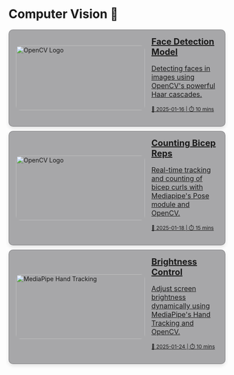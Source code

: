# Computer Vision 🎥 

<div style="display: flex; flex-direction: column; gap: 10px;">

<!-- OpenCV Face Detection -->
<a href="face-detection" style="padding: 0 2px 0 16px; background-color: rgba(39, 39, 43, 0.4); border: 1px solid rgba(76, 76, 82, 0.4); border-radius: 10px; box-shadow: 0 4px 8px rgba(0,0,0,0.1); overflow: hidden; transition: transform 0.2s; display: flex; align-items: center;">
  <img src="https://imerit.net/wp-content/uploads/2021/07/Face-Detection-in-Images-with-Bounding-Boxes.jpg" alt="OpenCV Logo" style="width: 300px; height: 150px; object-fit: cover; border-radius: 10px;" />
  <div style="padding: 15px;">
    <h2 style="margin: 0; font-size: 20px;">Face Detection Model</h2>
    <p style="font-size: 16px;">Detecting faces in images using OpenCV's powerful Haar cascades.</p>
    <p style="font-size: 12px;">📅 2025-01-16 | ⏱️ 10 mins</p>
  </div>
</a>

<!-- bicep reps counting -->
<a href="counting-bicep-reps" style="padding: 0 2px 0 16px; background-color: rgba(39, 39, 43, 0.4); border: 1px solid rgba(76, 76, 82, 0.4); border-radius: 10px; box-shadow: 0 4px 8px rgba(0,0,0,0.1); overflow: hidden; transition: transform 0.2s; display: flex; align-items: center;">
  <img src="https://www.researchgate.net/publication/368864097/figure/fig1/AS:11431281123465557@1677717597497/Mediapipe-Poses-position-detection-of-33-posture-joints-Mediapipe-has-many-functions.png" alt="OpenCV Logo" style="width: 300px; height: 150px; object-fit: cover; border-radius: 10px;" />
  <div style="padding: 15px;">
    <h2 style="margin: 0; font-size: 20px;">Counting Bicep Reps</h2>
    <p style="font-size: 16px;">Real-time tracking and counting of bicep curls with Mediapipe's Pose module and OpenCV.</p>
    <p style="font-size: 12px;">📅 2025-01-18 | ⏱️ 15 mins</p>
  </div>
</a>

<!-- brightness control using opencv and mediapipe -->
<a href="brightness-control" style="padding: 0 2px 0 16px; background-color: rgba(39, 39, 43, 0.4); border: 1px solid rgba(76, 76, 82, 0.4); border-radius: 10px; box-shadow: 0 4px 8px rgba(0,0,0,0.1); overflow: hidden; transition: transform 0.2s; display: flex; align-items: center;">
  <img src="https://user-images.githubusercontent.com/59369441/116009572-1542a280-a638-11eb-9d94-2a2d38b856a5.PNG" alt="MediaPipe Hand Tracking" style="width: 300px; height: 150px; object-fit: cover; border-radius: 10px;" />
  <div style="padding: 15px;">
    <h2 style="margin: 0; font-size: 20px;">Brightness Control</h2>
    <p style="font-size: 16px;">Adjust screen brightness dynamically using MediaPipe's Hand Tracking and OpenCV.</p>
    <p style="font-size: 12px;">📅 2025-01-24 | ⏱️ 10 mins</p>
  </div>
</a>
</div>
